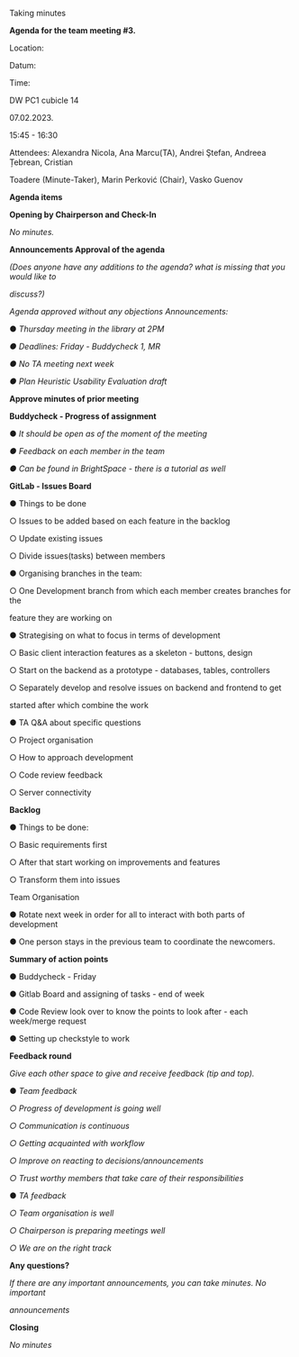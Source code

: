 ﻿

Taking minutes

**Agenda for the team meeting #3.**

Location:

Datum:

Time:

DW PC1 cubicle 14

07\.02.2023.

15:45 - 16:30

Attendees: Alexandra Nicola, Ana Marcu(TA), Andrei Ştefan, Andreea Țebrean, Cristian

Toadere (Minute-Taker), Marin Perković (Chair), Vasko Guenov

**Agenda items**

**Opening by Chairperson and Check-In**

*No minutes.*

**Announcements Approval of the agenda**

*(Does anyone have any additions to the agenda? what is missing that you would like to*

*discuss?)*

*Agenda approved without any objections Announcements:*

● *Thursday meeting in the library at 2PM*

*● Deadlines: Friday - Buddycheck 1, MR*

*● No TA meeting next week*

*● Plan Heuristic Usability Evaluation draft*

**Approve minutes of prior meeting**

**Buddycheck - Progress of assignment**

● *It should be open as of the moment of the meeting*

*● Feedback on each member in the team*

*● Can be found in BrightSpace - there is a tutorial as well*

**GitLab - Issues Board**

● Things to be done

○ Issues to be added based on each feature in the backlog

○ Update existing issues

○ Divide issues(tasks) between members

● Organising branches in the team:

○ One Development branch from which each member creates branches for the

feature they are working on

● Strategising on what to focus in terms of development

○ Basic client interaction features as a skeleton - buttons, design





○ Start on the backend as a prototype - databases, tables, controllers

○ Separately develop and resolve issues on backend and frontend to get

started after which combine the work

● TA Q&A about specific questions

○ Project organisation

○ How to approach development

○ Code review feedback

○ Server connectivity

**Backlog**

● Things to be done:

○ Basic requirements first

○ After that start working on improvements and features

○ Transform them into issues

Team Organisation

● Rotate next week in order for all to interact with both parts of development

● One person stays in the previous team to coordinate the newcomers.

**Summary of action points**

● Buddycheck - Friday

● Gitlab Board and assigning of tasks - end of week

● Code Review look over to know the points to look after - each week/merge request

● Setting up checkstyle to work

**Feedback round**

*Give each other space to give and receive feedback (tip and top).*

● *Team feedback*

*○ Progress of development is going well*

*○ Communication is continuous*

*○ Getting acquainted with workflow*

*○ Improve on reacting to decisions/announcements*

*○ Trust worthy members that take care of their responsibilities*

● *TA feedback*

*○ Team organisation is well*

*○ Chairperson is preparing meetings well*

*○ We are on the right track*

**Any questions?**

*If there are any important announcements, you can take minutes. No important*

*announcements*





**Closing**

*No minutes*


